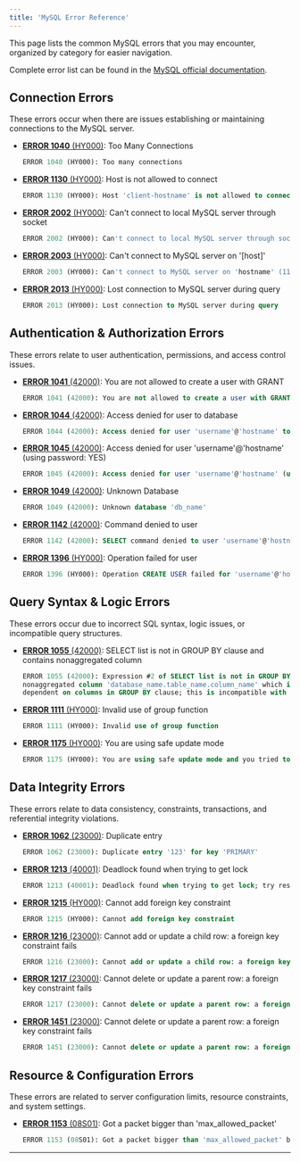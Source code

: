 ```yaml
---
title: 'MySQL Error Reference'
---
```


This page lists the common MySQL errors that you may encounter, organized by category for easier navigation.

Complete error list can be found in the [MySQL official documentation](https://dev.mysql.com/doc/mysql-errors/8.0/en/).

## Connection Errors

These errors occur when there are issues establishing or maintaining connections to the MySQL server.

- [**ERROR 1040** (HY000)](/reference/mysql/error/1040-too-many-connections): Too Many Connections

  ```sql
  ERROR 1040 (HY000): Too many connections
  ```

- [**ERROR 1130** (HY000)](/reference/mysql/error/1130-host-not-allowed-to-connect): Host is not allowed to connect

  ```sql
  ERROR 1130 (HY000): Host 'client-hostname' is not allowed to connect to this MySQL server
  ```

- [**ERROR 2002** (HY000)](/reference/mysql/error/2002-cant-connect-local-mysql-server): Can't connect to local MySQL server through socket

  ```sql
  ERROR 2002 (HY000): Can't connect to local MySQL server through socket '/var/run/mysqld/mysqld.sock' (2)
  ```

- [**ERROR 2003** (HY000)](/reference/mysql/error/2003-cant-connect-mysql-server): Can't connect to MySQL server on '[host]'

  ```sql
  ERROR 2003 (HY000): Can't connect to MySQL server on 'hostname' (110)
  ```

- [**ERROR 2013** (HY000)](/reference/mysql/error/2013-lost-connection-mysql-server): Lost connection to MySQL server during query

  ```sql
  ERROR 2013 (HY000): Lost connection to MySQL server during query
  ```

## Authentication & Authorization Errors

These errors relate to user authentication, permissions, and access control issues.

- [**ERROR 1041** (42000)](/reference/mysql/error/1041-you-are-not-allowed-to-create-a-user-with-grant): You are not allowed to create a user with GRANT

  ```sql
  ERROR 1041 (42000): You are not allowed to create a user with GRANT
  ```

- [**ERROR 1044** (42000)](/reference/mysql/error/1044-access-denied-for-user-to-database): Access denied for user to database

  ```sql
  ERROR 1044 (42000): Access denied for user 'username'@'hostname' to database 'db_name'
  ```

- [**ERROR 1045** (42000)](/reference/mysql/error/1045-access-denied-for-user-using-password): Access denied for user 'username'@'hostname' (using password: YES)

  ```sql
  ERROR 1045 (42000): Access denied for user 'username'@'hostname' (using password: YES)
  ```

- [**ERROR 1049** (42000)](/reference/mysql/error/1049-unknown-database): Unknown Database

  ```sql
  ERROR 1049 (42000): Unknown database 'db_name'
  ```

- [**ERROR 1142** (42000)](/reference/mysql/error/1142-command-denied-to-user): Command denied to user

  ```sql
  ERROR 1142 (42000): SELECT command denied to user 'username'@'hostname' for table 'table_name'
  ```

- [**ERROR 1396** (HY000)](/reference/mysql/error/1396-operation-failed-for-user): Operation failed for user

  ```sql
  ERROR 1396 (HY000): Operation CREATE USER failed for 'username'@'hostname'
  ```

## Query Syntax & Logic Errors

These errors occur due to incorrect SQL syntax, logic issues, or incompatible query structures.

- [**ERROR 1055** (42000)](/reference/mysql/error/1055-select-list-not-in-group-by): SELECT list is not in GROUP BY clause and contains nonaggregated column

  ```sql
  ERROR 1055 (42000): Expression #2 of SELECT list is not in GROUP BY clause and contains
  nonaggregated column 'database_name.table_name.column_name' which is not functionally
  dependent on columns in GROUP BY clause; this is incompatible with sql_mode=only_full_group_by
  ```

- [**ERROR 1111** (HY000)](/reference/mysql/error/1111-invalid-use-of-group-function): Invalid use of group function

  ```sql
  ERROR 1111 (HY000): Invalid use of group function
  ```

- [**ERROR 1175** (HY000)](/reference/mysql/error/1175-using-safe-update-mode): You are using safe update mode

  ```sql
  ERROR 1175 (HY000): You are using safe update mode and you tried to update a table without a WHERE that uses a KEY column
  ```

## Data Integrity Errors

These errors relate to data consistency, constraints, transactions, and referential integrity violations.

- [**ERROR 1062** (23000)](/reference/mysql/error/1062-duplicate-entry): Duplicate entry

  ```sql
  ERROR 1062 (23000): Duplicate entry '123' for key 'PRIMARY'
  ```

- [**ERROR 1213** (40001)](/reference/mysql/error/1213-deadlock-found): Deadlock found when trying to get lock

  ```sql
  ERROR 1213 (40001): Deadlock found when trying to get lock; try restarting transaction
  ```

- [**ERROR 1215** (HY000)](/reference/mysql/error/1215-cannot-add-foreign-key): Cannot add foreign key constraint

  ```sql
  ERROR 1215 (HY000): Cannot add foreign key constraint
  ```

- [**ERROR 1216** (23000)](/reference/mysql/error/1216-cannot-add-child-row): Cannot add or update a child row: a foreign key constraint fails

  ```sql
  ERROR 1216 (23000): Cannot add or update a child row: a foreign key constraint fails
  ```

- [**ERROR 1217** (23000)](/reference/mysql/error/1217-cannot-delete-parent-row): Cannot delete or update a parent row: a foreign key constraint fails

  ```sql
  ERROR 1217 (23000): Cannot delete or update a parent row: a foreign key constraint fails
  ```

- [**ERROR 1451** (23000)](/reference/mysql/error/1451-cannot-delete-parent-row): Cannot delete or update a parent row: a foreign key constraint fails

  ```sql
  ERROR 1451 (23000): Cannot delete or update a parent row: a foreign key constraint fails
  ```

## Resource & Configuration Errors

These errors are related to server configuration limits, resource constraints, and system settings.

- [**ERROR 1153** (08S01)](/reference/mysql/error/1153-packet-bigger-than-max-allowed-packet): Got a packet bigger than 'max_allowed_packet'

  ```sql
  ERROR 1153 (08S01): Got a packet bigger than 'max_allowed_packet' bytes
  ```

---

